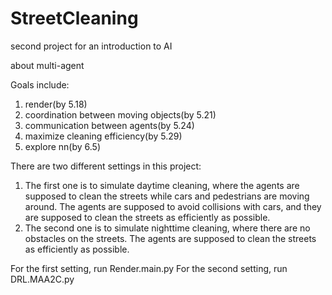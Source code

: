 # StreetCleaning

second project for an introduction to AI

about multi-agent

Goals include:

1. render(by 5.18)
2. coordination between moving objects(by 5.21)
3. communication between agents(by 5.24)
4. maximize cleaning efficiency(by 5.29)
5. explore nn(by 6.5)

There are two different settings in this project:

1. The first one is to simulate daytime cleaning, where the agents are supposed to clean the streets while cars and pedestrians are moving around. The agents are supposed to avoid collisions with cars, and they are supposed to clean the streets as efficiently as possible.
2. The second one is to simulate nighttime cleaning, where there are no obstacles on the streets. The agents are supposed to clean the streets as efficiently as possible.

For the first setting, run Render.main.py
For the second setting, run DRL.MAA2C.py
